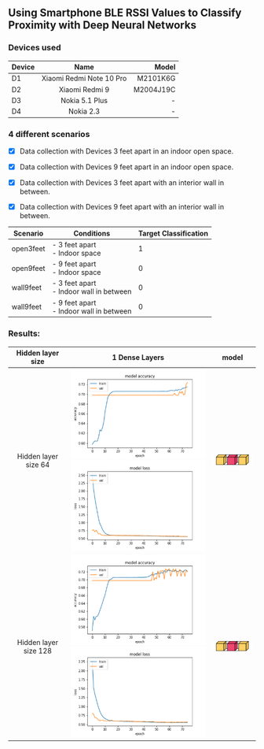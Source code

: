 ## Using Smartphone BLE RSSI Values to Classify Proximity with Deep Neural Networks

### Devices used

| Device      | Name                      | Model         |
| :---        |           :----:          |          ---: |
| D1          | Xiaomi Redmi Note 10 Pro  |  M2101K6G     |
| D2          | Xiaomi Redmi 9            | M2004J19C     |
| D3          | Nokia 5.1 Plus            | -     |
| D4          |  Nokia 2.3                | -     |

### 4 different scenarios
- [x] Data collection with Devices 3 feet apart in an indoor open space.
- [x] Data collection with Devices 9 feet apart in an indoor open space.
- [x] Data collection with Devices 3 feet apart with an interior wall in between.
- [x] Data collection with Devices 9 feet apart with an interior wall in between.


| Scenario  | Conditions                    | Target Classification |
|-----------|-------------------------------|--------|
| open3feet | - 3 feet apart <br> - Indoor space |    1   |
| open9feet | - 9 feet apart <br> - Indoor space  |    0   |
| wall9feet | - 3 feet apart <br> - Indoor wall in between  |    0   |
| wall9feet | - 9 feet apart <br> - Indoor wall in between  |    0   |

### Results:

| Hidden layer size   | 1 Dense Layers      | model     |
|:---------------------:|:---------------------:| :------:|
| Hidden layer size 64| ![](plots/accuracy_1denselayers_hiddenlayersize64.png) <br> ![](plots/loss_1denselayers_hiddenlayersize64.png) | ![](visualkeras/1denselayers_hiddenlayersize64.png)|
| Hidden layer size 128| ![](plots/accuracy_1denselayers_hiddenlayersize128.png) <br> ![](plots/loss_1denselayers_hiddenlayersize128.png) | ![](visualkeras/1denselayers_hiddenlayersize128.png)|


